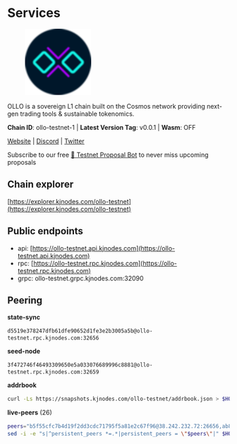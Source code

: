 # Services

<figure><img src="https://raw.githubusercontent.com/kj89/cosmos-images/main/logos/ollo.png" width="150" alt=""><figcaption></figcaption></figure>

OLLO is a sovereign L1 chain built on the Cosmos network providing  next-gen trading tools & sustainable tokenomics.

**Chain ID**: ollo-testnet-1 | **Latest Version Tag**: v0.0.1 | **Wasm**: OFF

[Website](https://www.ollostation.zone) | [Discord](https://discord.com/invite/GxBqZ9mSSm) | [Twitter](https://twitter.com/OLLOStation)



Subscribe to our free [🤖 Testnet Proposal Bot](https://t.me/kjnodes_testnet_proposal_bot) to never miss upcoming proposals


## Chain explorer
[https://explorer.kjnodes.com/ollo-testnet](https://explorer.kjnodes.com/ollo-testnet)

## Public endpoints

* api: [https://ollo-testnet.api.kjnodes.com](https://ollo-testnet.api.kjnodes.com)
* rpc: [https://ollo-testnet.rpc.kjnodes.com](https://ollo-testnet.rpc.kjnodes.com)
* grpc: ollo-testnet.grpc.kjnodes.com:32090

## Peering

**state-sync**

```text
d5519e378247dfb61dfe90652d1fe3e2b3005a5b@ollo-testnet.rpc.kjnodes.com:32656
```

**seed-node**

```text
3f472746f46493309650e5a033076689996c8881@ollo-testnet.rpc.kjnodes.com:32659
```

**addrbook**
```bash
curl -Ls https://snapshots.kjnodes.com/ollo-testnet/addrbook.json > $HOME/.ollo/config/addrbook.json
```

**live-peers** (26)
```bash
peers="b5f55cfc7b4d19f2dd3cdc71795f5a81e2c67f96@38.242.232.72:26656,ab89596768849d679ed11a9e1848224760a278cc@83.171.248.175:32656,d5519e378247dfb61dfe90652d1fe3e2b3005a5b@65.109.68.190:32656,e53eedfc4c5c4487e1fba7f3b97de6aadfca8cea@5.161.179.64:26656,da8d3ca8e1c147f0037b1c43ad3de7174f5ec1b7@209.145.59.224:26656,2a8f0fada8b8b71b8154cf30ce44aebea1b5fe3d@162.19.238.122:26656,60a8fdd419c20f509cf590a10978827bcf1cf25c@161.97.99.251:11656,a487497f2c80b53fa0908ce072a94a99be698b6b@142.132.162.28:46656,69d2c02f413bea1376f5398646f0c2ce0f82d62e@141.94.73.93:26656,dba5e8b41c4e369418f83a449966e4eb7ca05cd4@65.109.23.114:18156,742d7dccc98ccc2b30abb6ea172fc2175782db50@148.251.91.185:26656,4b73754c2c10d523ffd43ca95d9cb6e0ad8204a4@5.189.148.147:26656,9865c6e15faced6643adc228e3a59744e1b4e277@116.203.29.162:46656,95ca646da3736cef5d6c6704f736bc49ff87ef6c@109.123.249.213:26656,3ea40f63890f10272201edf96d2a49e197e52091@65.108.105.48:18156,7349272f712e713a957bf5349930e3439e98b518@167.235.27.69:20656,cba0eacc21eaddadc8903d503b1db12dd002fd0f@65.108.226.183:18156,80b1ad27820f58b49e7a5a68881f0248a6269e9b@65.108.132.239:15656,032845b1a798108bfc1fd91ebe5bdbbccd4a34d8@135.181.221.186:32656,47655c33bdecae7f449301197d8b951a97e1b680@89.58.59.75:26656,d6c5ff021b091a1fd93b9f811cf7fca0d31e8510@65.108.238.61:46656,dd577d8f2e997d7e70495640aff124ddb70d1a21@95.217.192.222:26656,80c6ccc9523bd59a0420e76e8355f46fb61bf74f@65.109.93.58:33656,e2d59891f1aed38fe8884c63e0bb00f8ddc41b6f@5.78.46.66:26656,5c2a752c9b1952dbed075c56c600c3a79b58c395@195.3.220.135:27006,42beefd08b5f8580177d1506220db3a548090262@65.108.195.29:26116"
sed -i -e "s|^persistent_peers *=.*|persistent_peers = \"$peers\"|" $HOME/.ollo/config/config.toml
```

